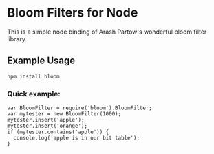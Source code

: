 Bloom Filters for Node
=======================

This is a simple node binding of Arash Partow's wonderful bloom filter library.

Example Usage
-------------

    npm install bloom

### Quick example:

    var BloomFilter = require('bloom').BloomFilter;
    var mytester = new BloomFilter(1000);
    mytester.insert('apple');
    mytester.insert('orange');
    if (mytester.contains('apple')) {
      console.log('apple is in our bit table');
    }
